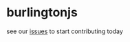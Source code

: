 # burlingtonjs
see our [issues](https://github.com/burlingtonjs/burlingtonjs/issues) to start contributing today
